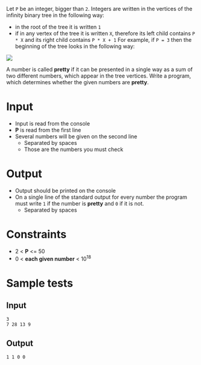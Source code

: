 Let `P` be an integer, bigger than `2`.
Integers are written in the vertices of the infinity binary tree in the following way:
- in the root of the tree it is written `1`
- if in any vertex of the tree it is written `X`, therefore its left child contains `P * X` and its right child contains `P * X + 1`
For example, if `P = 3` then the beginning of the tree looks in the following way:

<img src="https://rawgit.com/Minkov/dmoj-tasks/master/intermediate/trees/01prettynumbers/tree.png" />

A number is called **pretty** if it can be presented in a single way as a sum of two different numbers, which appear in the tree vertices.
Write a program, which determines whether the given numbers are **pretty**.

# Input
- Input is read from the console
- **P** is read from the first line
- Several numbers will be given on the second line
  - Separated by spaces
  - Those are the numbers you must check


# Output
- Output should be printed on the console
- On a single line of the standard output for every number the program must write `1` if the number is **pretty** and `0` if it is not.
  - Separated by spaces

# Constraints
- 2 < **P** <= 50
- 0 < **each given number** < 10<sup>18</sup>

# Sample tests

## Input

```
3
7 28 13 9
```

## Output

```
1 1 0 0
```
